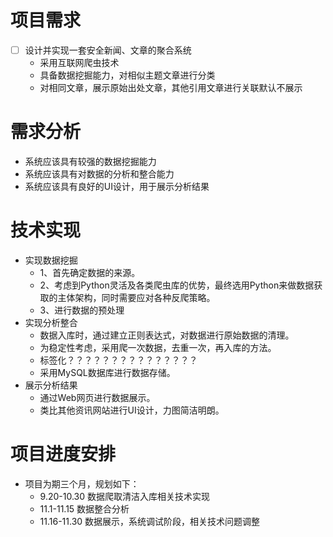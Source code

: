 # 项目需求
* [ ] 设计并实现一套安全新闻、文章的聚合系统
    * 采用互联网爬虫技术
    * 具备数据挖掘能力，对相似主题文章进行分类
    * 对相同文章，展示原始出处文章，其他引用文章进行关联默认不展示
# 需求分析
* 系统应该具有较强的数据挖掘能力
* 系统应该具有对数据的分析和整合能力
* 系统应该具有良好的UI设计，用于展示分析结果
# 技术实现
* 实现数据挖掘
  * 1、首先确定数据的来源。
  * 2、考虑到Python灵活及各类爬虫库的优势，最终选用Python来做数据获取的主体架构，同时需要应对各种反爬策略。
  * 3、进行数据的预处理
* 实现分析整合
  * 数据入库时，通过建立正则表达式，对数据进行原始数据的清理。
  * 为稳定性考虑，采用爬一次数据，去重一次，再入库的方法。
  * 标签化？？？？？？？？？？？？？？？
  * 采用MySQL数据库进行数据存储。
* 展示分析结果
  * 通过Web网页进行数据展示。
  * 类比其他资讯网站进行UI设计，力图简洁明朗。
# 项目进度安排
* 项目为期三个月，规划如下：
  * 9.20-10.30   数据爬取清洁入库相关技术实现
  * 11.1-11.15   数据整合分析
  * 11.16-11.30  数据展示，系统调试阶段，相关技术问题调整
 